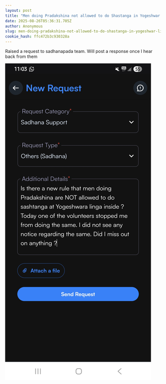 ```yaml
---
layout: post
title: "Men doing Pradakshina not allowed to do Shastanga in Yogeshwar Linga anymore ?"
date: 2025-08-26T05:36:31.705Z
author: Anonymous
slug: men-doing-pradakshina-not-allowed-to-do-shastanga-in-yogeshwar-linga-anymore-
cookie_hash: ffc472b3c930328a
---
```


Raised a request to sadhanapada team. Will post a response once I hear back from them


![Screenshot_20250826_110334_Brave.jpg](https://github.com/whatsupisha/iyc/blob/master/_posts/2025-08-26-men-doing-pradakshina-not-allowed-to-do-shastanga-in-yogeshwar-linga-anymore-/Screenshot_20250826_110334_Brave.jpg?raw=true)

